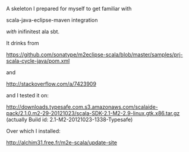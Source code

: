 A skeleton I prepared for myself to get familiar with 

 scala-java-eclipse-maven integration 
 
_with_ inifinitest ala sbt. 

It drinks from 

   https://github.com/sonatype/m2eclipse-scala/blob/master/samples/prj-scala-cycle-java/pom.xml 

and 

   http://stackoverflow.com/a/7423909 

and I tested it on: 

   http://downloads.typesafe.com.s3.amazonaws.com/scalaide-pack/2.1.0.m2-29-20121023/scala-SDK-2.1-M2-2.9-linux.gtk.x86.tar.gz (actually Build id: 2.1-M2-20121023-1338-Typesafe)

Over which I installed:

   http://alchim31.free.fr/m2e-scala/update-site


